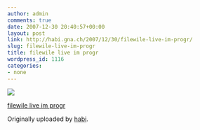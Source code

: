 ```yaml
---
author: admin
comments: true
date: 2007-12-30 20:40:57+00:00
layout: post
link: http://habi.gna.ch/2007/12/30/filewile-live-im-progr/
slug: filewile-live-im-progr
title: filewile live im progr
wordpress_id: 1116
categories:
- none
---
```



 [![](http://farm3.static.flickr.com/2411/2150032572_c82a9fe3d5_m.jpg)](http://www.flickr.com/photos/habi/2150032572/)
   

 
  [filewile live im progr](http://www.flickr.com/photos/habi/2150032572/)
    

  Originally uploaded by [habi](http://www.flickr.com/people/habi/).
 




  


